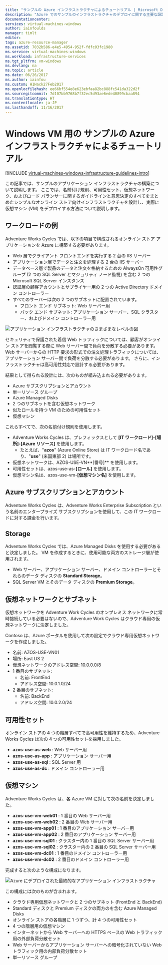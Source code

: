 ```yaml
---
title: "サンプルの Azure インフラストラクチャによるチュートリアル | Microsoft Docs"
description: "Azure でのサンプルのインフラストラクチャのデプロイに関する主要な設計と実装のガイドラインについて説明します。"
documentationcenter: 
services: virtual-machines-windows
author: iainfoulds
manager: timlt
editor: 
tags: azure-resource-manager
ms.assetid: 7032b586-e4e5-4954-952f-fdfc03fc1980
ms.service: virtual-machines-windows
ms.workload: infrastructure-services
ms.tgt_pltfrm: vm-windows
ms.devlang: na
ms.topic: article
ms.date: 06/26/2017
ms.author: iainfou
ms.custom: H1Hack27Feb2017
ms.openlocfilehash: ee66bf554e8e623ebfaa82bc888fc541da322d2f
ms.sourcegitcommit: 7d107bb9768b7f32ec5d93ae6ede40899cbaa894
ms.translationtype: HT
ms.contentlocale: ja-JP
ms.lasthandoff: 11/16/2017
---
```

# <a name="example-azure-infrastructure-walkthrough-for-windows-vms"></a>Windows VM 用の サンプルの Azure インフラストラクチャによるチュートリアル

[!INCLUDE [virtual-machines-windows-infrastructure-guidelines-intro](../../../includes/virtual-machines-windows-infrastructure-guidelines-intro.md)]

この記事では、サンプルのアプリケーション インフラストラクチャの構築について説明します。 ここでは、名前付け規則、可用性セット、仮想ネットワーク、およびロード バランサーに関するガイドラインと意思決定のすべてをまとめたシンプルなオンライン ストア向けインフラストラクチャを設計し、実際に仮想マシン (VM) をデプロイする方法について説明します。

## <a name="example-workload"></a>ワークロードの例
Adventure Works Cycles では、以下の項目で構成されるオンライン ストア アプリケーションを Azure に構築する必要があります。

* Web 層でクライアント フロントエンドを実行する 2 台の IIS サーバー
* アプリケーション層でデータと注文を処理する 2 台の IIS サーバー
* データベース層で製品のデータと注文を格納するための AlwaysOn 可用性グループ (2 つの SQL Server とマジョリティ ノード監視) を含む 2 つの Microsoft SQL Server インスタンス
* 認証層の顧客アカウントとサプライヤー用の 2 つの Active Directory ドメイン コントローラー
* すべてのサーバーは次の 2 つのサブネットに配置されています。
  * フロント エンド サブネット: Web サーバー用 
  * バック エンド サブネット: アプリケーション サーバー、SQL クラスター、およびドメイン コントローラー用

![アプリケーション インフラストラクチャのさまざまなレベルの図](./media/infrastructure-example/example-tiers.png)

セキュリティで保護された着信 Web トラフィックについては、顧客がオンライン ストアを閲覧する際に Web サーバー間で負荷を分散する必要があります。 Web サーバーからの HTTP 要求の形式での注文処理トラフィックについては、アプリケーション サーバー間で負荷を分散する必要があります。 さらに、インフラストラクチャは高可用性対応で設計する必要があります。

結果として得られる設計には、次のものが組み込まれる必要があります。

* Azure サブスクリプションとアカウント
* 単一リソース グループ
* Azure Managed Disks
* 2 つのサブネットを含む仮想ネットワーク
* 似たロールを持つ VM のための可用性セット
* 仮想マシン

これらすべてで、次の名前付け規則を使用します。

* Adventure Works Cycles は、プレフィックスとして **[IT ワークロード]-[場所]-[Azure リソース]** を使用します。
  * たとえば、"**azos**" (Azure Online Store) は IT ワークロード名であり、"**use**" (米国東部 2) は場所です。
* 仮想ネットワークは、AZOS-USE-VN**[番号]** を使用します。
* 可用性セットは、azos-use-as-**[ロール]** を使用します。
* 仮想マシン名は、azos-use-vm-**[仮想マシン名]** を使用します。

## <a name="azure-subscriptions-and-accounts"></a>Azure サブスクリプションとアカウント
Adventure Works Cycles は、Adventure Works Enterprise Subscription という名前のエンタープライズ サブスクリプションを使用して、この IT ワークロードに対する課金を行います。

## <a name="storage"></a>Storage
Adventure Works Cycles では、Azure Managed Disks を使用する必要があると決定しました。 VM を作成するときに、使用可能な両方のストレージ層が使用されます。

* Web サーバー、アプリケーション サーバー、ドメイン コントローラーとそれらのデータ ディスクの **Standard Storage**。
* SQL Server VM とそのデータ ディスクの **Premium Storage**。

## <a name="virtual-network-and-subnets"></a>仮想ネットワークとサブネット
仮想ネットワークを Adventure Work Cycles のオンプレミス ネットワークに常時接続している必要はないので、Adventure Work Cycles はクラウド専用の仮想ネットワークに決定しました。

Contoso は、Azure ポータルを使用して次の設定でクラウド専用仮想ネットワークを作成しました。

* 名前: AZOS-USE-VN01
* 場所: East US 2
* 仮想ネットワークのアドレス空間: 10.0.0.0/8
* 1 番目のサブネット:
  * 名前: FrontEnd
  * アドレス空間: 10.0.1.0/24
* 2 番目のサブネット:
  * 名前: BackEnd
  * アドレス空間: 10.0.2.0/24

## <a name="availability-sets"></a>可用性セット
オンライン ストアの 4 つの階層すべてで高可用性を維持するため、Adventure Works Cycles は次の 4 つの可用性セットを採用しました。

* **azos-use-as-web** : Web サーバー用
* **azos-use-as-app** : アプリケーション サーバー用
* **azos-use-as-sql** : SQL Server 用
* **azos-use-as-dc** : ドメイン コントローラー用

## <a name="virtual-machines"></a>仮想マシン
Adventure Works Cycles は、各 Azure VM に対して次の名前を決定しました。

* **azos-use-vm-web01** : 1 番目の Web サーバー用
* **azos-use-vm-web02** : 2 番目の Web サーバー用
* **azos-use-vm-app01** : 1 番目のアプリケーション サーバー用
* **azos-use-vm-app02** : 2 番目のアプリケーション サーバー用
* **azos-use-vm-sql01** : クラスター内の 1 番目の SQL Server サーバー用
* **azos-use-vm-sql02** : クラスター内の 2 番目の SQL Server サーバー用
* **azos-use-vm-dc01** : 1 番目のドメイン コントローラー用
* **azos-use-vm-dc02** : 2 番目のドメイン コントローラー用

完成すると次のような構成になります。

![Azure にデプロイされた最終的なアプリケーション インフラストラクチャ](./media/infrastructure-example/example-config.png)

この構成には次のものが含まれます。

* クラウド専用仮想ネットワークと 2 つのサブネット (FrontEnd と BackEnd)
* Standard ディスクと Premium ディスクの両方のを含む Azure Managed Disks
* オンライン ストアの各階層に 1 つずつ、計 4 つの可用性セット
* 4 つの階層用の仮想マシン
* インターネットから Web サーバーへの HTTPS ベースの Web トラフィック用の外部負荷分散セット
* Web サーバーからアプリケーション サーバーへの暗号化されていない Web トラフィック用の内部負荷分散セット
* 単一リソース グループ
